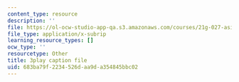 ```yaml
---
content_type: resource
description: ''
file: https://ol-ocw-studio-app-qa.s3.amazonaws.com/courses/21g-027-asia-in-the-modern-world-images-representations-fall-2016/683ba79f2234526daa9da354845bbc02_cDw2dF6vWlQ.vtt
file_type: application/x-subrip
learning_resource_types: []
ocw_type: ''
resourcetype: Other
title: 3play caption file
uid: 683ba79f-2234-526d-aa9d-a354845bbc02
---
```

